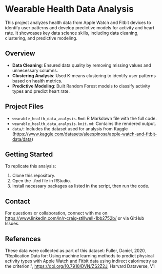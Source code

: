 # Wearable Health Data Analysis

This project analyzes health data from Apple Watch and Fitbit devices to identify user patterns and develop predictive models for activity and heart rate. It showcases key data science skills, including data cleaning, clustering, and predictive modeling.

## Overview
- **Data Cleaning**: Ensured data quality by removing missing values and unnecessary columns.
- **Clustering Analysis**: Used K-means clustering to identify user patterns based on health metrics.
- **Predictive Modeling**: Built Random Forest models to classify activity types and predict heart rate.

## Project Files
- `wearable_health_data_analysis.Rmd`: R Markdown file with the full code.
- `wearable_health_data_analysis.knit.md`: Contains the rendered output.
- `data/`: Includes the dataset used for analysis from Kaggle (https://www.kaggle.com/datasets/aleespinosa/apple-watch-and-fitbit-data/data)

## Getting Started
To replicate this analysis:
1. Clone this repository.
2. Open the `.Rmd` file in RStudio.
3. Install necessary packages as listed in the script, then run the code.

## Contact
For questions or collaboration, connect with me on https://www.linkedin.com/in/r-craig-stillwell-1bb2752b/ or via GitHub Issues.

## References
These data were collected as part of this dataset:
Fuller, Daniel, 2020, "Replication Data for: Using machine learning methods to predict physical activity types with Apple Watch and Fitbit data using indirect calorimetry as the criterion.", https://doi.org/10.7910/DVN/ZS2Z2J, Harvard Dataverse, V1
